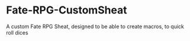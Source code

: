 # Fate-RPG-CustomSheat
A custom Fate RPG Sheat, designed to be able to create macros, to quick roll dices
